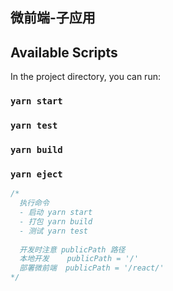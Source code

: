 ## 微前端-子应用

## Available Scripts
In the project directory, you can run:
### `yarn start`
### `yarn test`
### `yarn build`
### `yarn eject`


```js
/*
  执行命令
  - 启动 yarn start
  - 打包 yarn build
  - 测试 yarn test
  
  开发时注意 publicPath 路径
  本地开发    publicPath = '/'
  部署微前端  publicPath = '/react/'
*/ 
```

